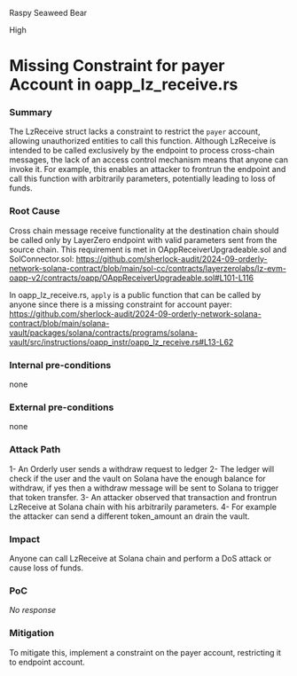 Raspy Seaweed Bear

High

# Missing Constraint for payer Account in oapp_lz_receive.rs

### Summary

The LzReceive struct lacks a constraint to restrict the `payer` account, allowing unauthorized entities to call this function. Although LzReceive is intended to be called exclusively by the endpoint to process cross-chain messages, the lack of an access control mechanism means that anyone can invoke it. For example, this enables an attacker to frontrun the endpoint and call this function with arbitrarily parameters, potentially leading to loss of funds.

### Root Cause

Cross chain message receive functionality at the destination chain should be called only by LayerZero endpoint with valid parameters sent from the source chain. This requirement is met in OAppReceiverUpgradeable.sol and SolConnector.sol:
https://github.com/sherlock-audit/2024-09-orderly-network-solana-contract/blob/main/sol-cc/contracts/layerzerolabs/lz-evm-oapp-v2/contracts/oapp/OAppReceiverUpgradeable.sol#L101-L116

In oapp_lz_receive.rs, `apply` is a public function that can be called by anyone since there is a missing constraint for account payer:
https://github.com/sherlock-audit/2024-09-orderly-network-solana-contract/blob/main/solana-vault/packages/solana/contracts/programs/solana-vault/src/instructions/oapp_instr/oapp_lz_receive.rs#L13-L62


### Internal pre-conditions

none

### External pre-conditions

none

### Attack Path

1- An Orderly user sends a withdraw request to ledger 
2- The ledger will check if the user and the vault on Solana have the enough balance for withdraw, if yes then a withdraw message will be sent to Solana to trigger that token transfer.
3- An attacker observed that transaction and frontrun LzReceive at Solana chain with his arbitrarily parameters. 
4- For example the attacker can send a different token_amount an drain the vault.

### Impact

Anyone can call LzReceive at Solana chain and perform a DoS attack or cause loss of funds. 

### PoC

_No response_

### Mitigation

To mitigate this, implement a constraint on the payer account, restricting it to endpoint account.